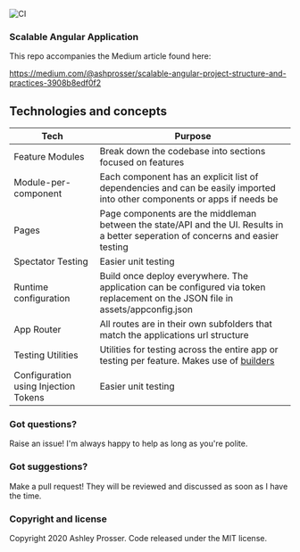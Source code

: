 ![CI](https://github.com/ashpr/scalable-angular-app/workflows/CI/badge.svg)

### Scalable Angular Application

This repo accompanies the Medium article found here:

https://medium.com/@ashprosser/scalable-angular-project-structure-and-practices-3908b8edf0f2

## Technologies and concepts

| Tech  | Purpose |
| ------------- | ------------- |
| Feature Modules  | Break down the codebase into sections focused on features  |
| Module-per-component | Each component has an explicit list of dependencies and can be easily imported into other components or apps if needs be |
| Pages | Page components are the middleman between the state/API and the UI. Results in a better seperation of concerns and easier testing |
| Spectator Testing  | Easier unit testing |
| Runtime configuration  | Build once deploy everywhere. The application can be configured via token replacement on the JSON file in assets/appconfig.json |
| App Router | All routes are in their own subfolders that match the applications url structure |
| Testing Utilities | Utilities for testing across the entire app or testing per feature. Makes use of [builders](http://www.natpryce.com/articles/000714.html) |
| Configuration using Injection Tokens | Easier unit testing |

### Got questions?

Raise an issue! I'm always happy to help as long as you're polite.

### Got suggestions?

Make a pull request! They will be reviewed and discussed as soon as I have the time.

### Copyright and license

Copyright 2020 Ashley Prosser. Code released under the MIT license.
